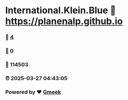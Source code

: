 # International.Klein.Blue :link: https://planenalp.github.io 
### :page_facing_up: [4](https://planenalp.github.io/tag.html) 
### :speech_balloon: 0 
### :hibiscus: 114503 
### :alarm_clock: 2025-03-27 04:43:05 
### Powered by :heart: [Gmeek](https://github.com/Meekdai/Gmeek)
